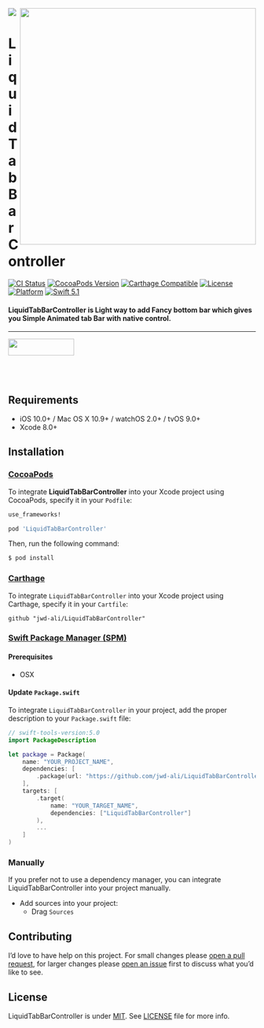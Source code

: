 <img src="https://github.com/jwd-ali/TidalTestProject/blob/master/images/header/header.png">
<img align="right" src="https://github.com/jwd-ali/LiquidTabBarController/blob/master/Images/ezgif.com-video-to-gif-32.gif" width="480" />
<p><h1 align="left">LiquidTabBarController</h1></p>

[![CI Status](https://travis-ci.org/jwd-ali/RingPieChart.svg)](https://travis-ci.org/jwd-ali/RingPieChart)
[![CocoaPods Version](https://img.shields.io/cocoapods/v/RingPieChart.svg?style=flat)](https://cocoapods.org/pods/RingPieChart)
[![Carthage Compatible](https://img.shields.io/badge/Carthage-compatible-0473B3.svg?style=flat)](https://github.com/Carthage/Carthage)
[![License](https://img.shields.io/cocoapods/l/RingPieChart.svg?style=flat)](https://cocoapods.org/pods/RingPieChart)
[![Platform](https://img.shields.io/cocoapods/p/RingPieChart.svg?style=flat)](https://cocoapods.org/pods/RingPieChart)
[![Swift 5.1](https://img.shields.io/badge/swift-5.1-orange)](https://swift.org)

<p><h4>LiquidTabBarController is Light way to add Fancy bottom bar which gives you Simple Animated tab Bar with native control.</h4></p>

___

<p> 
  

<a href="https://www.linkedin.com/in/jawad-ali-3804ab24/"><img src="https://i.imgur.com/vGjsQPt.png" width="134" height="34"></a>  

</br></br>


## Requirements

- iOS 10.0+ / Mac OS X 10.9+ / watchOS 2.0+ / tvOS 9.0+
- Xcode 8.0+

## Installation

### [CocoaPods](http://cocoapods.org)

To integrate **LiquidTabBarController** into your Xcode project using CocoaPods, specify it in your `Podfile`:

```ruby
use_frameworks!

pod 'LiquidTabBarController'
```

Then, run the following command:

```bash
$ pod install
```

### [Carthage](http://github.com/Carthage/Carthage)

To integrate `LiquidTabBarController` into your Xcode project using Carthage, specify it in your `Cartfile`:

```ogdl
github "jwd-ali/LiquidTabBarController"
```

### [Swift Package Manager (SPM)](https://swift.org/package-manager)

#### Prerequisites
- OSX


#### Update `Package.swift`
To integrate `LiquidTabBarController` in your project, add the proper description to your `Package.swift` file:
```swift
// swift-tools-version:5.0
import PackageDescription

let package = Package(
    name: "YOUR_PROJECT_NAME",
    dependencies: [
        .package(url: "https://github.com/jwd-ali/LiquidTabBarController.git")
    ],
    targets: [
        .target(
            name: "YOUR_TARGET_NAME",
            dependencies: ["LiquidTabBarController"]
        ),
        ...
    ]
)
```

### Manually

If you prefer not to use a dependency manager, you can integrate LiquidTabBarController into your project manually.

- Add sources into your project:
  - Drag `Sources`




## Contributing

I’d love to have help on this project. For small changes please [open a pull request](https://github.com/jwd-ali/LiquidTabBarController/pulls), for larger changes please [open an issue](https://github.com/jwd-ali/LiquidTabBarController/issues) first to discuss what you’d like to see.


License
-------

LiquidTabBarController is under [MIT](https://opensource.org/licenses/MIT). See [LICENSE](LICENSE) file for more info.
